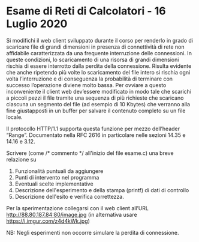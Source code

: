 # Esame di Reti di Calcolatori - 16 Luglio 2020

Si modifichi il web client sviluppato durante il corso per renderlo in grado di scaricare file di grandi dimensioni in
presenza di connettività di rete non affidabile caratterizzata da una frequente interruzione delle connessioni.
In queste condizioni, lo scaricamento di una risorsa di grandi dimensioni rischia di essere interrotto dalla perdita
della connessione. Risulta evidente che anche ripetendo più volte lo scaricamento del file intero si rischia ogni
volta l’interruzione e di conseguenza la probabilità di terminare con successo l’operazione diviene molto bassa.
Per ovviare a questo inconveniente il client web dev’essere modificato in modo tale che scarichi a piccoli pezzi il
file tramite una sequenza di più richieste che scaricano ciascuna un segmento del file (ad esempio di 10
Kbytes) che verranno alla fine giustapposti in un buffer per salvare il contenuto completo su un file locale.
  
Il protocollo HTTP/1.1 supporta questa funzione per mezzo dell’header “Range”. Documentato nella RFC 2616
in particolare nelle sezioni 14.35 e 14.16 e 3.12.
  
Scrivere (come /* commento */ all'inizio del file esame.c) una breve relazione su
          
1. Funzionalità puntuali da aggiungere
2. Punti di intervento nel programma
3. Eventuali scelte implementative
4. Descrizione dell'esperimento e della stampa (printf) di dati di controllo
5. Descrizione dell'esito e verifica correttezza.
          
Per la sperimentazione collegarsi con il web client all’URL http://88.80.187.84:80/image.jpg (in alternativa usare https://i.imgur.com/z4d4kWk.jpg)

NB: Negli esperimenti non occorre simulare la perdita di connessione.
